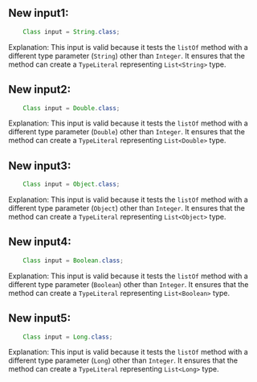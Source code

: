 ## New input1:
```java
    Class input = String.class;
```
Explanation: This input is valid because it tests the `listOf` method with a different type parameter (`String`) other than `Integer`. It ensures that the method can create a `TypeLiteral` representing `List<String>` type.

## New input2:
```java
    Class input = Double.class;
```
Explanation: This input is valid because it tests the `listOf` method with a different type parameter (`Double`) other than `Integer`. It ensures that the method can create a `TypeLiteral` representing `List<Double>` type.

## New input3:
```java
    Class input = Object.class;
```
Explanation: This input is valid because it tests the `listOf` method with a different type parameter (`Object`) other than `Integer`. It ensures that the method can create a `TypeLiteral` representing `List<Object>` type.

## New input4:
```java
    Class input = Boolean.class;
```
Explanation: This input is valid because it tests the `listOf` method with a different type parameter (`Boolean`) other than `Integer`. It ensures that the method can create a `TypeLiteral` representing `List<Boolean>` type.

## New input5:
```java
    Class input = Long.class;
```
Explanation: This input is valid because it tests the `listOf` method with a different type parameter (`Long`) other than `Integer`. It ensures that the method can create a `TypeLiteral` representing `List<Long>` type.